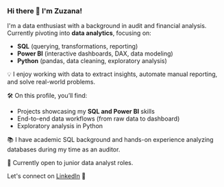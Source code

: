 ### Hi there 👋 I'm Zuzana!

I'm a data enthusiast with a background in audit and financial analysis.  
Currently pivoting into **data analytics**, focusing on:

- **SQL** (querying, transformations, reporting)
- **Power BI** (interactive dashboards, DAX, data modeling)
- **Python** (pandas, data cleaning, exploratory analysis)

💡 I enjoy working with data to extract insights, automate manual reporting, and solve real-world problems.

🛠️ On this profile, you’ll find:
- Projects showcasing my **SQL and Power BI** skills
- End-to-end data workflows (from raw data to dashboard)
- Exploratory analysis in Python

📚 I have academic SQL background and hands-on experience analyzing databases during my time as an auditor.

📍 Currently open to junior data analyst roles.

Let's connect on [LinkedIn](linkedin.com/in/zuzana-harčariková-597605202) 💬
